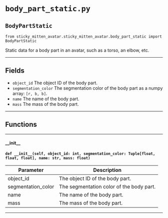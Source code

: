# `body_part_static.py`

## `BodyPartStatic`

`from sticky_mitten_avatar.sticky_mitten_avatar.body_part_static import BodyPartStatic`

Static data for a body part in an avatar, such as a torso, an elbow, etc.

***

## Fields

- `object_id` The object ID of the body part.
- `segmentation_color` The segmentation color of the body part as a numpy array: `[r, b, b]`.
- `name` The name of the body part.
- `mass` The mass of the body part.

***

## Functions

***

#### \_\_init\_\_

**`def __init__(self, object_id: int, segmentation_color: Tuple[float, float, float], name: str, mass: float)`**


| Parameter | Description |
| --- | --- |
| object_id | The object ID of the body part. |
| segmentation_color | The segmentation color of the body part. |
| name | The name of the body part. |
| mass | The mass of the body part. |

***

